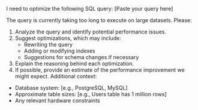 I need to optimize the following SQL query:
[Paste your query here]

The query is currently taking too long to execute on large datasets. Please:
1. Analyze the query and identify potential performance issues.
2. Suggest optimizations, which may include:
   - Rewriting the query
   - Adding or modifying indexes
   - Suggestions for schema changes if necessary
3. Explain the reasoning behind each optimization.
4. If possible, provide an estimate of the performance improvement we might expect.
Additional context:
- Database system: [e.g., PostgreSQL, MySQL]
- Approximate table sizes: [e.g., Users table has 1 million rows]
- Any relevant hardware constraints